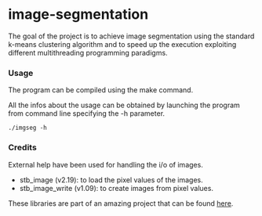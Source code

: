 # image-segmentation
The goal of the project is to achieve image segmentation using the standard
k-means clustering algorithm and to speed up the execution exploiting different
multithreading programming paradigms.

### Usage
The program can be compiled using the make command.

All the infos about the usage can be obtained by launching the
program from command line specifying the -h parameter.
```
./imgseg -h
```

### Credits
External help have been used for handling the i/o of images.

* stb_image (v2.19): to load the pixel values of the images.
* stb_image_write (v1.09): to create images from pixel values.

These libraries are part of an amazing project that
can be found [here](https://github.com/nothings/stb).
